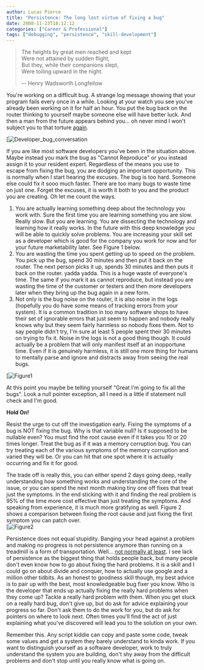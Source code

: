 ```yaml
---
author: Lucas Pierce
title: "Persistence: The long lost virtue of fixing a bug"
date: 2008-11-23T18:12:12
categories: ["Career & Professional"]
tags: ["debugging", "persistence", "skill-development"]
---
```


> The heights by great men reached and kept  
> Were not attained by sudden flight,   
> But they, while their companions slept,   
> Were toiling upward in the night.  
> 
> -- Henry Wadsworth Longfellow

You're working on a difficult bug. A strange log message showing that your program fails every once in a while. Looking at your watch you see you've already been working on it for half an hour. You put the bug back on the router thinking to yourself maybe someone else will have better luck. And then a man from the future appears behind you... oh never mind I won't subject you to that torture [again](/posts/do-not-fix-what-you-dont-understand/).

[![Developer_bug_conversation](/bug2hard.png)

If you are like most software developers you've been in the situation above. Maybe instead you mark the bug as "Cannot Reproduce" or you instead assign it to your resident expert. Regardless of the means you use to escape from fixing the bug, you are dodging an important opportunity. This is normally when I start hearing the excuses. The bug is too hard. Someone else could fix it sooo much faster. There are too many bugs to waste time on just one. Forget the excuses, it is worth it both to you and the product you are creating. Oh let me count the ways.

1. You are actually learning something deep about the technology you work with. Sure the first time you are learning something you are slow. Really slow. But you are learning. You are dissecting the technology and learning how it really works. In the future with this deep knowledge you will be able to quickly solve problems. You are increasing your skill set as a developer which is good for the company you work for now and for your future marketability later. See Figure 1 below.
2. You are wasting the time you spent getting up to speed on the problem. You pick up the bug, spend 30 minutes and then put it back on the router. The next person picks it up, spends 30 minutes and then puts it back on the router. yadda yadda. This is a huge waste of everyone's time. The same if you mark it as cannot reproduce, but instead you are wasting the time of the customer or testers and then more developers later when they bring up the bug again in a new form.
3. Not only is the bug noise on the router, it is also noise in the logs (hopefully you do have some means of tracking errors from your system). It is a common tradition in too many software shops to have their set of ignorable errors that just seem to happen and nobody really knows why but they seem fairly harmless so nobody fixes them. Not to say people didn't try, I'm sure at least 5 people spent their 30 minutes on trying to fix it. Noise in the logs is not a good thing though. It could actually be a problem that will only manifest itself at an inopportune time. Even if it is genuinely harmless, it is still one more thing for humans to mentally parse and ignore and distracts away from seeing the real bugs.

[![Figure1](/figure1.png)
  
At this point you maybe be telling yourself "Great I'm going to fix all the bugs". Look a null pointer exception, all I need is a little if statement null check and I'm good.

**Hold On!**

Resist the urge to cut off the investigation early. Fixing the symptoms of a bug is NOT fixing the bug. Why is that variable null? Is it supposed to be nullable even? You must find the root cause even if it takes you 10 or 20 times longer. Treat the bug as if it was a memory corruption bug. You can try treating each of the various symptoms of the memory corruption and varied they will be. Or you can hit that one spot where it is actually occurring and fix it for good.

The trade off is really this, you can either spend 2 days going deep, really understanding how something works and understanding the core of the issue, or you can spend the next month making tiny one off fixes that treat just the symptoms. In the end sticking with it and finding the real problem is 95% of the time more cost effective than just treating the symptoms. And speaking from experience, it is much more gratifying as well. Figure 2 shows a comparison between fixing the root cause and just fixing the first symptom you can patch over.  
[![Figure2](/figure2.png)

Persistence does not equal stupidity. Banging your head against a problem and making no progress is not persistence anymore than running on a treadmill is a form of transportation. Well... [not normally at least](http://www.heavy.com/video/61095). I see lack of persistence as the biggest thing that holds people back, but many people don't even know how to go about fixing the hard problems. It is a skill and I could go on about divide and conquer, how to actually use google and a million other tidbits. As an honest to goodness skill though, my best advice is to pair up with the best, most knowledgeable bug fixer you know. Who is the developer that ends up actually fixing the really hard problems when they come up? Tackle a really hard problem with them. When you get stuck on a really hard bug, don't give up, but do ask for advice explaining your progress so far. Don't ask them to do the work for you, but do ask for pointers on where to look next. Often times you'll find the act of just explaining what you've discovered will lead you to the solution on your own.

Remember this. Any script kiddie can copy and paste some code, tweak some values and get a system they barely understand to kinda work. If you want to distinguish yourself as a software developer, work to truly understand the system you are building, don't shy away from the difficult problems and don't stop until you really know what is going on.

